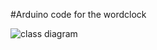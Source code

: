 #Arduino code for the wordclock

![class diagram](https://github.com/fablabs-ch/wordclock/blob/master/arduino/images/class_diagram.png "Class diagram")
